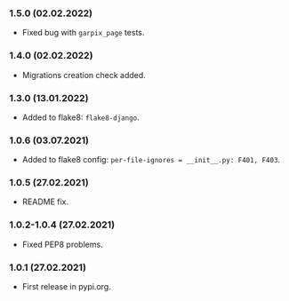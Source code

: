 ### 1.5.0 (02.02.2022)

- Fixed bug with `garpix_page` tests.

### 1.4.0 (02.02.2022)

- Migrations creation check added.

### 1.3.0 (13.01.2022)

- Added to flake8: `flake8-django`.

### 1.0.6 (03.07.2021)

- Added to flake8 config: `per-file-ignores = __init__.py: F401, F403`.

### 1.0.5 (27.02.2021)

- README fix.

### 1.0.2-1.0.4 (27.02.2021)

- Fixed PEP8 problems.

### 1.0.1 (27.02.2021)

- First release in pypi.org.
